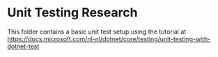 # Unit Testing Research
This folder contains a basic unit test setup using the tutorial at https://docs.microsoft.com/nl-nl/dotnet/core/testing/unit-testing-with-dotnet-test


